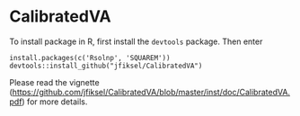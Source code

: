 # CalibratedVA

To install package in R, first install the `devtools` package. Then enter

```
install.packages(c('Rsolnp', 'SQUAREM'))
devtools::install_github("jfiksel/CalibratedVA")
```

Please read the vignette (https://github.com/jfiksel/CalibratedVA/blob/master/inst/doc/CalibratedVA.pdf) for more details.
